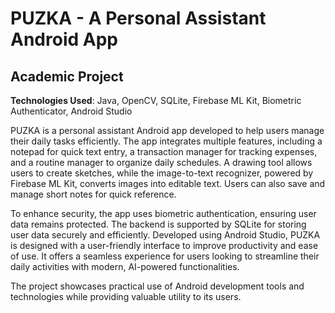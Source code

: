 # PUZKA - A Personal Assistant Android App

## Academic Project

**Technologies Used**: Java, OpenCV, SQLite, Firebase ML Kit, Biometric Authenticator, Android Studio

PUZKA is a personal assistant Android app developed to help users manage their daily tasks efficiently. The app integrates multiple features, including a notepad for quick text entry, a transaction manager for tracking expenses, and a routine manager to organize daily schedules. A drawing tool allows users to create sketches, while the image-to-text recognizer, powered by Firebase ML Kit, converts images into editable text. Users can also save and manage short notes for quick reference.

To enhance security, the app uses biometric authentication, ensuring user data remains protected. The backend is supported by SQLite for storing user data securely and efficiently. Developed using Android Studio, PUZKA is designed with a user-friendly interface to improve productivity and ease of use. It offers a seamless experience for users looking to streamline their daily activities with modern, AI-powered functionalities.

The project showcases practical use of Android development tools and technologies while providing valuable utility to its users.
